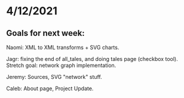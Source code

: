 # 4/12/2021

## Goals for next week: 

Naomi: XML to XML transforms + SVG charts.

Jagr: fixing the end of all_tales, and doing tales page (checkbox tool). Stretch goal: network graph implementation.

Jeremy: Sources, SVG "network" stuff.

Caleb: About page, Project Update.
